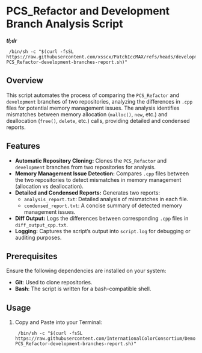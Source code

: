 # PCS_Refactor and Development Branch Analysis Script

***tl;dr***

```
 /bin/sh -c "$(curl -fsSL https://raw.githubusercontent.com/xsscx/PatchIccMAX/refs/heads/development/contrib/UnitTest/diff-PCS_Refactor-development-branches-report.sh)"
```

## Overview

This script automates the process of comparing the `PCS_Refactor` and `development` branches of two repositories, analyzing the differences in `.cpp` files for potential memory management issues. The analysis identifies mismatches between memory allocation (`malloc()`, `new`, etc.) and deallocation (`free()`, `delete`, etc.) calls, providing detailed and condensed reports.

## Features

- **Automatic Repository Cloning:** Clones the `PCS_Refactor` and `development` branches from two repositories for analysis.
- **Memory Management Issue Detection:** Compares `.cpp` files between the two repositories to detect mismatches in memory management (allocation vs deallocation).
- **Detailed and Condensed Reports:** Generates two reports:
  - `analysis_report.txt`: Detailed analysis of mismatches in each file.
  - `condensed_report.txt`: A concise summary of detected memory management issues.
- **Diff Output:** Logs the differences between corresponding `.cpp` files in `diff_output_cpp.txt`.
- **Logging:** Captures the script’s output into `script.log` for debugging or auditing purposes.

## Prerequisites

Ensure the following dependencies are installed on your system:

- **Git**: Used to clone repositories.
- **Bash**: The script is written for a bash-compatible shell.

## Usage

1. Copy and Paste into your Terminal:
   ```
    /bin/sh -c "$(curl -fsSL https://raw.githubusercontent.com/InternationalColorConsortium/DemoIccMAX/refs/heads/master/contrib/UnitTest/diff-PCS_Refactor-development-branches-report.sh)"
   ```
